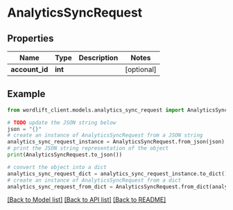 # AnalyticsSyncRequest


## Properties

Name | Type | Description | Notes
------------ | ------------- | ------------- | -------------
**account_id** | **int** |  | [optional] 

## Example

```python
from wordlift_client.models.analytics_sync_request import AnalyticsSyncRequest

# TODO update the JSON string below
json = "{}"
# create an instance of AnalyticsSyncRequest from a JSON string
analytics_sync_request_instance = AnalyticsSyncRequest.from_json(json)
# print the JSON string representation of the object
print(AnalyticsSyncRequest.to_json())

# convert the object into a dict
analytics_sync_request_dict = analytics_sync_request_instance.to_dict()
# create an instance of AnalyticsSyncRequest from a dict
analytics_sync_request_from_dict = AnalyticsSyncRequest.from_dict(analytics_sync_request_dict)
```
[[Back to Model list]](../README.md#documentation-for-models) [[Back to API list]](../README.md#documentation-for-api-endpoints) [[Back to README]](../README.md)


